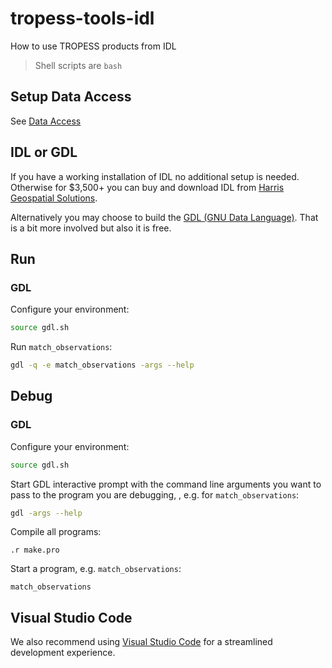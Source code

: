 # tropess-tools-idl

How to use TROPESS products from IDL

> Shell scripts are `bash`

## Setup Data Access

See [Data Access](./docs/data-access.md)

## IDL or GDL

If you have a working installation of IDL no additional setup is needed. Otherwise for $3,500+ you can buy and download IDL from [Harris Geospatial Solutions](https://www.l3harrisgeospatial.com/).

Alternatively you may choose to build the [GDL (GNU Data Language)](./docs/gdl.md).  That is a bit more involved but also it is free.

## Run

### GDL

Configure your environment:

```bash
source gdl.sh
```

Run `match_observations`:

```bash
gdl -q -e match_observations -args --help
```

## Debug

### GDL

Configure your environment:

```bash
source gdl.sh
```

Start GDL interactive prompt with the command line arguments you want to pass to the program you are debugging, , e.g. for  `match_observations`:

```bash
gdl -args --help  
```

Compile all programs:

```i
.r make.pro
```

Start a program, e.g.  `match_observations`:

```idl
match_observations
```

## Visual Studio Code

We also recommend using [Visual Studio Code](https://code.visualstudio.com/) for a streamlined development experience. 



